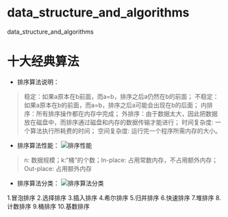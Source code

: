 # data_structure_and_algorithms
data_structure_and_algorithms

# 十大经典算法
- 排序算法说明：
> 稳定：如果a原本在b前面，而a=b，排序之后a仍然在b的前面；
> 不稳定：如果a原本在b的前面，而a=b，排序之后a可能会出现在b的后面；
> 内排序：所有排序操作都在内存中完成；
> 外排序：由于数据太大，因此把数据放在磁盘中，而排序通过磁盘和内存的数据传输才能进行；
> 时间复杂度: 一个算法执行所耗费的时间；
> 空间复杂度: 运行完一个程序所需内存的大小。
- 排序算法性能：
![排序性能](/src/algorithms/images/排序性能.png)
> n: 数据规模；k:“桶”的个数；In-place: 占用常数内存，不占用额外内存；Out-place: 占用额外内存

- 排序算法分类：
![排序算法分类](/src/algorithms/images/排序分类.png)

1.冒泡排序
2.选择排序
3.插入排序
4.希尔排序
5.归并排序
6.快速排序
7.堆排序
8.计数排序
9.桶排序
10.基数排序
